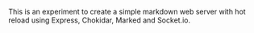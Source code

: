 This is an experiment to create a simple markdown web server with hot reload using Express, Chokidar, Marked and Socket.io.
